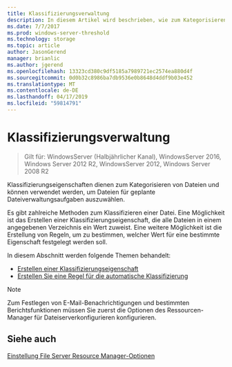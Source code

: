 ```yaml
---
title: Klassifizierungsverwaltung
description: In diesem Artikel wird beschrieben, wie zum Kategorisieren von Dateien, die basierend auf Klassifizierungseigenschaften
ms.date: 7/7/2017
ms.prod: windows-server-threshold
ms.technology: storage
ms.topic: article
author: JasonGerend
manager: brianlic
ms.author: jgerend
ms.openlocfilehash: 13323cd380c9df5185a7989721ec2574ea880d4f
ms.sourcegitcommit: 0d0b32c8986ba7db9536e0b8648d4ddf9b03e452
ms.translationtype: MT
ms.contentlocale: de-DE
ms.lasthandoff: 04/17/2019
ms.locfileid: "59814791"
---
```

# <a name="classification-management"></a>Klassifizierungsverwaltung

> Gilt für: WindowsServer (Halbjährlicher Kanal), WindowsServer 2016, Windows Server 2012 R2, WindowsServer 2012, Windows Server 2008 R2

Klassifizierungseigenschaften dienen zum Kategorisieren von Dateien und können verwendet werden, um Dateien für geplante Dateiverwaltungsaufgaben auszuwählen.

Es gibt zahlreiche Methoden zum Klassifizieren einer Datei. Eine Möglichkeit ist das Erstellen einer Klassifizierungseigenschaft, die alle Dateien in einem angegebenen Verzeichnis ein Wert zuweist. Eine weitere Möglichkeit ist die Erstellung von Regeln, um zu bestimmen, welcher Wert für eine bestimmte Eigenschaft festgelegt werden soll.

In diesem Abschnitt werden folgende Themen behandelt:

-   [Erstellen einer Klassifizierungseigenschaft](create-classification-property.md)
-   [Erstellen Sie eine Regel für die automatische Klassifizierung](create-automatic-classification-rule.md)


> [!Note]
> Zum Festlegen von E-Mail-Benachrichtigungen und bestimmten Berichtsfunktionen müssen Sie zuerst die Optionen des Ressourcen-Manager für Dateiserverkonfigurieren konfigurieren.


## <a name="see-also"></a>Siehe auch

[Einstellung File Server Resource Manager-Optionen](setting-file-server-resource-manager-options.md)